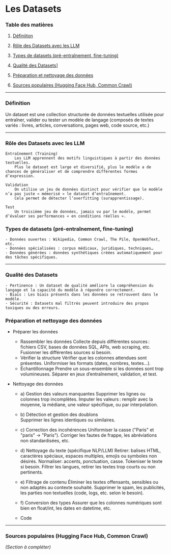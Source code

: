 # Les Datasets

### Table des matières

1. [Définiiton](#définition)
2. [Rôle des Datasets avec les LLM](#role-des-datasets-avec-les-llm)
3. [Types de datasets (pré-entraînement, fine-tuning)](#types-de-datasets-pré-entraînement-fine-tuning)
4. [Qualité des Datasets](#qualité-des-datasets)]
5. [Préparation et nettoyage des données](#préparation-et-nettoyage-des-données)

 
 
9. [Sources populaires (Hugging Face Hub, Common Crawl)](#sources-populaires-hugging-face-hub-common-crawl)

---
### Définition

Un dataset est une collection structurée de données textuelles utilisée pour entraîner, valider ou tester un modèle de langage (composés de textes variés : livres, articles, conversations, pages web, code source, etc.)

---

### Rôle des Datasets avec les LLM

    Entraînement (Training)
        Les LLM apprennent des motifs linguistiques à partir des données textuelles.
        Plus le dataset est large et diversifié, plus le modèle a de chances de généraliser et de comprendre différentes formes d’expression.

    Validation
        On utilise un jeu de données distinct pour vérifier que le modèle n’a pas juste « mémorisé » le dataset d’entraînement.
        Cela permet de détecter l’overfitting (surapprentissage).

    Test
        Un troisième jeu de données, jamais vu par le modèle, permet d’évaluer ses performances « en conditions réelles ».


### Types de datasets (pré-entraînement, fine-tuning)

    - Données ouvertes : Wikipedia, Common Crawl, The Pile, OpenWebText, etc.
    - Données spécialisées : corpus médicaux, juridiques, techniques…
    - Données générées : données synthétiques créées automatiquement pour des tâches spécifiques.

---

### Qualité des Datasets

    - Pertinence : Un dataset de qualité améliore la compréhension du langage et la capacité du modèle à répondre correctement.
    - Biais : Les biais présents dans les données se retrouvent dans le modèle.
    - Sécurité : Datasets mal filtrés peuvent introduire des propos toxiques ou des erreurs.



### Préparation et nettoyage des données

- Préparer les données
    - Rassembler les données
    Collecte depuis différentes sources : fichiers CSV, bases de données SQL, APIs, web scraping, etc.
    Fusionner les différentes sources si besoin.
    - Vérifier la structure
    Vérifier que les colonnes attendues sont présentes.
    Uniformiser les formats (dates, nombres, textes…).
    - Échantillonnage
    Prendre un sous-ensemble si les données sont trop volumineuses.
    Séparer en jeux d’entraînement, validation, et test.

- Nettoyage des données
    - a) Gestion des valeurs manquantes
        Supprimer les lignes ou colonnes trop incomplètes.
        Imputer les valeurs : remplir avec la moyenne, la médiane, une valeur spécifique, ou par interpolation.
    - b) Détection et gestion des doublons  
        Supprimer les lignes identiques ou similaires.
    - c) Correction des incohérences
        Uniformiser la casse ("Paris" et "paris" → "Paris").
        Corriger les fautes de frappe, les abréviations non standardisées, etc.
    - d) Nettoyage du texte (spécifique NLP/LLM)
        Retirer: balises HTML, caractères spéciaux, espaces multiples, emojis ou symboles non désirés.
        Normaliser: accents, ponctuation, casse.
        Tokeniser le texte si besoin.
        Filtrer les langues, retirer les textes trop courts ou non pertinents.
    - e) Filtrage de contenu
        Éliminer les textes offensants, sensibles ou non adaptés au contexte souhaité.
        Supprimer le spam, les publicités, les parties non textuelles (code, logs, etc. selon le besoin).
    - f) Conversion des types
        Assurer que les colonnes numériques sont bien en float/int, les dates en datetime, etc.

    - Code




---

### Sources populaires (Hugging Face Hub, Common Crawl)
*(Section à compléter)*



